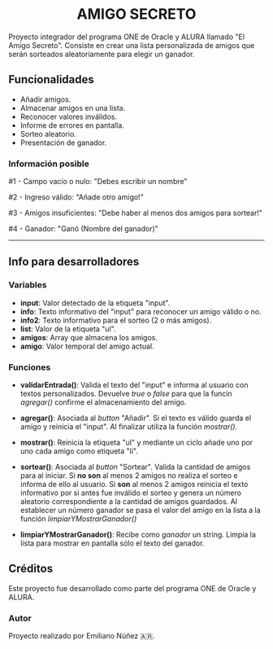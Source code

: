 <h1 style ="text-align: center;">AMIGO SECRETO</h1>

Proyecto integrador del programa ONE de Oracle y ALURA llamado "El Amigo Secreto". Consiste en crear una lista personalizada de amigos que serán sorteados aleatoriamente para elegir un ganador.


<h2>Funcionalidades</h2>

- Añadir amigos.
- Almacenar amigos en una lista.
- Reconocer valores inválidos.
- Informe de errores en pantalla.
- Sorteo aleatorio.
- Presentación de ganador.

<h3>Información posible</h3>

#1 - Campo vacío o nulo:
"Debes escribir un nombre"

#2 - Ingreso válido:
"Añade otro amigo!"

#3 - Amigos insuficientes:
"Debe haber al menos dos amigos para sortear!"

#4 - Ganador:
"Ganó (Nombre del ganador)"


---

<h2>Info para desarrolladores</h2>

<h3>Variables</h3>

- **input**: Valor detectado de la etiqueta "input".
- **info**: Texto informativo del "input" para reconocer un amigo válido o no.
- **info2**: Texto informativo para el sorteo (2 o más amigos).
- **list**: Valor de la etiqueta "ul".
- **amigos**: Array que almacena los amigos.
- **amigo**: Valor temporal del amigo actual.

<h3>Funciones</h3>

- **validarEntrada()**: Valida el texto del "input" e informa al usuario con textos personalizados. Devuelve *true* o *false* para que la funcin *agregar()* confirme el almacenamiento del amigo.

- **agregar()**: Asociada al *button* "Añadir". Si el texto es válido guarda el amigo y reinicia el "input". Al finalizar utiliza la función *mostrar()*.

- **mostrar()**: Reinicia la etiqueta "ul" y mediante un ciclo añade uno por uno cada amigo como etiqueta "li".

- **sortear()**: Asociada al *button* "Sortear". Valida la cantidad de amigos para al iniciar. Si **no son** al menos 2 amigos no realiza el sorteo e informa de ello al usuario. Si **son** al menos 2 amigos reinicia el texto informativo por si antes fue inválido el sorteo y genera un número aleatorio correspondiente a la cantidad de amigos guardados. Al establecer un número ganador se pasa el valor del amigo en la lista a la función *limpiarYMostrarGanador()*

- **limpiarYMostrarGanador()**: Recibe como *ganador* un string. Limpia la lista para mostrar en pantalla sólo el texto del ganador.

<h2>Créditos</h2>

Este proyecto fue desarrollado como parte del programa ONE de Oracle y ALURA.

<h3>Autor</h3>
Proyecto realizado por Emiliano Núñez 🇦🇷.

